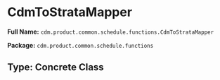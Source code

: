 # CdmToStrataMapper

**Full Name:** `cdm.product.common.schedule.functions.CdmToStrataMapper`

**Package:** `cdm.product.common.schedule.functions`

## Type: Concrete Class

